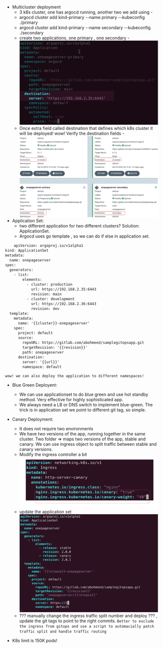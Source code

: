 - Multicluster deployment
    - 3 k8s cluster, one has argocd running, another two we add using - 
    - argocd cluster add kind-primary --name primary --kubeconfig ./primary
    - argocd cluster add kind-primary --name secondary --kubeconfig ./secondary
    - create two applications, one primary , one secondary - 
    ![alt text](image.png)
    - Once extra field called destination that defines which k8s cluster it will be deployed! wow! Verify the destination fields - 
    ![alt text](image-1.png)
- Application Set:
    - two different application for two different clusters? Solution: ApplicationSet.
    - Argocd uses go template , so we can do if else in application set.
    
```
    apiVersion: argoproj.io/v1alpha1
kind: ApplicationSet
metadata:
  name: onepageserver
spec:
  generators:
    - list:
        elements:
          - cluster: production
            url: https://192.168.2.35:6443
            revision: main
          - cluster: development
            url: https://192.168.2.36:6443
            revision: dev
  template:
    metadata:
      name: '{{cluster}}-onepageserver'
    spec:
      project: default
      source:
        repoURL: https://gitlab.com/abohmeed/samplegitopsapp.git
        targetRevision: '{{revision}}'
        path: onepageserver
      destination:
        server: '{{url}}'
        namespace: default

```
    wow! we can also deploy the application to different namespaces! 

- Blue Green Deployent:
    - We can use applicationset to do blue green and use hot standby method. Very effective for highly sophisticated app.
    - We always need a LB or DNS switch to implement blue-green. The trick is in application set we point to different git tag, so simple.
- Canary Deployment:
    - It does not require two environments
    - We have two versions of the app, running together in the same cluster. Two folder => maps two versions of the app, stable and canary. We can use ingress object to split traffic between stable and canary versions.
    - Modify the ingress controller a bit 
    ![alt text](image-3.png)
    - update the application set
    ![alt text](image-4.png)
    - ??? manually change the ingress traffic split number and deploy ??? , update the git tags to point to the right commits. `Better to exclude the ingress from gitops and use a script to automacially patch traffic split and handle traffic routing`

- K8s limit is 150K pods!